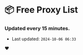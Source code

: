 # :package: Free Proxy List
### Updated every 15 minutes.

- Last updated: `2024-10-06 06:33`

:heart:
